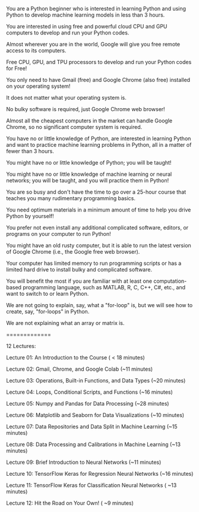 You are a Python beginner who is interested in learning Python and using Python to develop machine learning models in less than 3 hours.

You are interested in using free and powerful cloud CPU and GPU computers to develop and run your Python codes.

Almost wherever you are in the world, Google will give you free remote access to its computers.

Free CPU, GPU, and TPU processors to develop and run your Python codes for Free!

You only need to have Gmail (free) and Google Chrome (also free) installed on your operating system!

It does not matter what your operating system is.

No bulky software is required, just Google Chrome web browser!

Almost all the cheapest computers in the market can handle Google Chrome, so no significant computer system is required.

You have no or little knowledge of Python, are interested in learning Python and want to practice machine learning problems in Python, all in a matter of fewer than 3 hours.

You might have no or little knowledge of Python; you will be taught!

You might have no or little knowledge of machine learning or neural networks; you will be taught, and you will practice them in Python!

You are so busy and don't have the time to go over a 25-hour course that teaches you many rudimentary programming basics.

You need optimum materials in a minimum amount of time to help you drive Python by yourself!

You prefer not even install any additional complicated software, editors, or programs on your computer to run Python!

You might have an old rusty computer, but it is able to run the latest version of Google Chrome (i.e., the Google free web browser).

Your computer has limited memory to run programming scripts or has a limited hard drive to install bulky and complicated software.

You will benefit the most if you are familiar with at least one computation-based programming language, such as MATLAB, R, C, C++, C#, etc., and want to switch to or learn Python.

We are not going to explain, say, what a "for-loop" is, but we will see how to create, say, "for-loops" in Python.

We are not explaining what an array or matrix is.


=============



12 Lectures:

Lecture 01: An Introduction to the Course ( < 18 minutes)

Lecture 02: Gmail, Chrome, and Google Colab (~11 minutes)

Lecture 03: Operations, Built-in Functions, and Data Types (~20 minutes)

Lecture 04: Loops, Conditional Scripts, and Functions (~16 minutes)

Lecture 05: Numpy and Pandas for Data Processing (~28 minutes)

Lecture 06: Matplotlib and Seaborn for Data Visualizations (~10 minutes)

Lecture 07: Data Repositories and Data Split in Machine Learning (~15 minutes)

Lecture 08: Data Processing and Calibrations in Machine Learning (~13 minutes)

Lecture 09: Brief Introduction to Neural Networks (~11 minutes)

Lecture 10: TensorFlow Keras for Regression Neural Networks (~16 minutes)

Lecture 11: TensorFlow Keras for Classification Neural Networks ( ~13 minutes)

Lecture 12: Hit the Road on Your Own! ( ~9 minutes)
